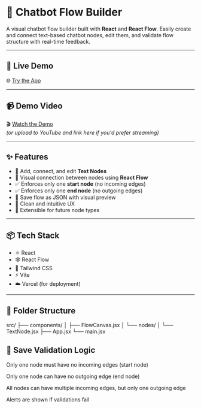 # 🤖 Chatbot Flow Builder

A visual chatbot flow builder built with **React** and **React Flow**. Easily create and connect text-based chatbot nodes, edit them, and validate flow structure with real-time feedback.

---

## 🚀 Live Demo

🌐 [Try the App](https://chatbot-flow-builder-blond-pi.vercel.app)

---

## 📹 Demo Video

🎬 [Watch the Demo](./Chatbot%20Flow.mp4)  
*(or upload to YouTube and link here if you'd prefer streaming)*

---

## ✨ Features

- 🔧 Add, connect, and edit **Text Nodes**
- 🔌 Visual connection between nodes using **React Flow**
- ✅ Enforces only one **start node** (no incoming edges)
- ✅ Enforces only one **end node** (no outgoing edges)
- 💾 Save flow as JSON with visual preview
- 🧠 Clean and intuitive UX
- 🎯 Extensible for future node types

---

## 📦 Tech Stack

- ⚛️ React
- 🕸️ React Flow
- 🎨 Tailwind CSS
- ⚡ Vite
- ☁️ Vercel (for deployment)

---

## 📁 Folder Structure

src/
├── components/
│ ├── FlowCanvas.jsx
│ └── nodes/
│ └── TextNode.jsx
├── App.jsx
└── main.jsx

## 📄 Save Validation Logic

Only one node must have no incoming edges (start node)

Only one node can have no outgoing edge (end node)

All nodes can have multiple incoming edges, but only one outgoing edge

Alerts are shown if validations fail
